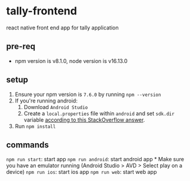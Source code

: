 # tally-frontend
react native front end app for tally application

## pre-req
* npm version is v8.1.0, node version is v16.13.0

## setup
1. Ensure your npm version is `7.6.0` by running `npm --version`
2. If you're running android:
    1. Download `Android Studio`
    2. Create a `local.properties` file within `android` and set `sdk.dir` variable [according to this StackOverflow answer](https://stackoverflow.com/a/48155800).
3. Run `npm install`

## commands
`npm run start`: start app
`npm run android`: start android app
    * Make sure you have an emulator running (Android Studio > AVD > Select play on a device)
`npm run ios`: start ios app
`npm run web`: start web app
